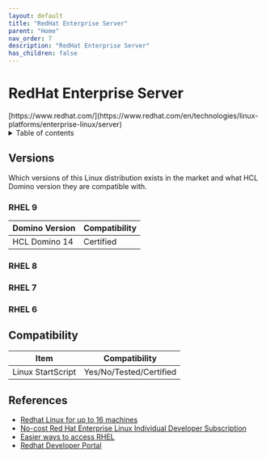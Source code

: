 ```yaml
---
layout: default
title: "RedHat Enterprise Server"
parent: "Home"
nav_order: 7
description: "RedHat Enterprise Server"
has_children: false
---
```

<h1>RedHat Enterprise Server</h1>
[https://www.redhat.com/](https://www.redhat.com/en/technologies/linux-platforms/enterprise-linux/server)

<details close markdown="block">
  <summary>
    Table of contents
  </summary>
  {: .text-delta }
1. TOC
{:toc}
</details>

## Versions
Which versions of this Linux distribution exists in the market and what HCL Domino version they are compatible with.

### RHEL 9
Domino Version | Compatibility
--- | ---
HCL Domino 14 | Certified

### RHEL 8

### RHEL 7

### RHEL 6

## Compatibility
Item | Compatibility
---| ---
Linux StartScript | Yes/No/Tested/Certified

## References

* [Redhat Linux for up to 16 machines](https://www.redhat.com/en/technologies/linux-platforms/enterprise-linux)
* [No-cost Red Hat Enterprise Linux Individual Developer Subscription](https://developers.redhat.com/articles/faqs-no-cost-red-hat-enterprise-linux)
* [Easier ways to access RHEL](https://www.redhat.com/en/blog/new-year-new-red-hat-enterprise-linux-programs-easier-ways-access-rhel)
* [Redhat Developer Portal](https://developers.redhat.com/)
